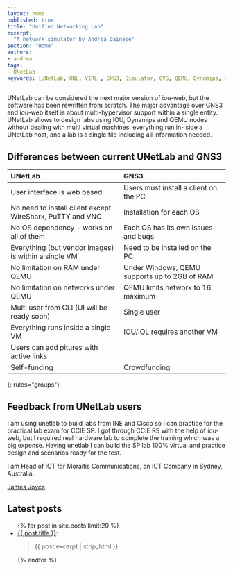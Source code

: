 ```yaml
---
layout: home
published: true
title: "Unified Networking Lab"
excerpt:
  "A network simulator by Andrea Dainese"
section: "Home"
authors:
- andrea
tags:
- UNetLab
keywords: [UNetLab, UNL, VIRL , GNS3, Simulator, OVS, QEMU, Dynamips, Dynagen, IOU, IOL]
---
```

UNetLab can be considered the next major version of iou-web, but the software has been rewritten from scratch. The major advantage over GNS3 and iou-web itself is about multi-hypervisor support within a single entity. UNetLab allows to design labs using IOU, Dynamips and QEMU nodes without dealing with multi virtual machines: everything run in-
side a UNetLab host, and a lab is a single file including all information needed.

## Differences between current UNetLab and GNS3

| UNetLab | GNS3 |
|:--|:--|
| User interface is web based | Users must install a client on the PC |
| No need to install client except WireShark, PuTTY and VNC | Installation for each OS |
| No OS dependency - works on all of them | Each OS has its own issues and bugs |
| Everything (but vendor images) is within a single VM | Need to be installed on the PC |
| No limitation on RAM under QEMU | Under Windows, QEMU supports up to 2GB of RAM |
| No limitation on networks under QEMU | QEMU limits network to 16 maximum |
| Multi user from CLI (UI will be ready soon) | Single user |
| Everything runs inside a single VM | IOU/IOL requires another VM |
| Users can add pitures with active links | |
| Self-funding | Crowdfunding |
{: rules="groups"}

## Feedback from UNetLab users

I am using unetlab to build labs from INE and Cisco so I can practice for the practical lab exam for CCIE SP. I got through CCIE RS with the help of iou-web, but I required real hardware lab to complete the training which was a big expense. Having unetlab I can build the SP lab 100% virtual and practice design and scenarios ready for the test.
 
I am Head of ICT for Moraitis Communications, an ICT Company in Sydney, Australia.

[James Joyce](https://au.linkedin.com/in/jamesjoyceccie "James Joyce")

## Latest posts

<ul>
{% for post in site.posts limit:20 %}
	<li><a href="{{ post.url }}" title="{{ post.title }}">{{ post.title }}</a>:<br/><blockquote>{{ post.excerpt | strip_html }}</blockquote></li>
{% endfor %}
</ul>
